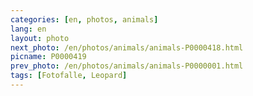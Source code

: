 ```yaml
---
categories: [en, photos, animals]
lang: en
layout: photo
next_photo: /en/photos/animals/animals-P0000418.html
picname: P0000419
prev_photo: /en/photos/animals/animals-P0000001.html
tags: [Fotofalle, Leopard]
---
```


